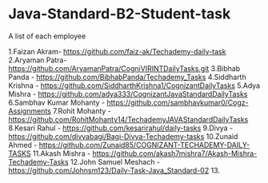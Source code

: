 # Java-Standard-B2-Student-task
A list of each employee

1.Faizan Akram- https://github.com/faiz-ak/Techademy-daily-task
2.Aryaman Patra- https://github.com/AryamanPatra/CogniVIRINTDailyTasks.git
3.Bibhab Panda - https://github.com/BibhabPanda/Techademy_Tasks
4.Siddharth Krishna - https://github.com/SiddharthKrishna1/CognizantDailyTasks
5.Adya Mishra - https://github.com/adya333/CognizantJavaStandardDailyTasks
6.Sambhav Kumar Mohanty - https://github.com/sambhavkumar0/Cogz-Assignments
7.Rohit Mohanty - https://github.com/RohitMohanty14/TechademyJAVAStandardDailyTasks
8.Kesari Rahul - https://github.com/kesarirahul/daily-tasks
9.Divya - https://github.com/divyabagi/Bagi-Divya-Techademy-tasks
10.Zunaid Ahmed - https://github.com/Zunaid85/COGNIZANT-TECHADEMY-DAILY-TASKS
11.Akash Mishra - https://github.com/akash7mishra7/Akash-Mishra-Techademy-Tasks
12.John Samuel Meshach - https://github.com/Johnsm123/Daily-Task-Java_Standard-02
13.

